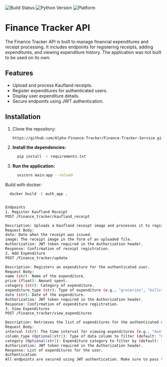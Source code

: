 ![Build Status](https://img.shields.io/github/actions/workflow/status/Alpha-Finance-Tracker/Finance-Tracker-Service/main.yml)
![Python Version](https://img.shields.io/badge/python-3.12%2B-blue)
![Platform](https://img.shields.io/badge/platform-windows-blue)

# Finance Tracker API

The Finance Tracker API is built to manage financial expenditures and receipt processing. It includes endpoints for registering receipts, adding expenditures, and viewing expenditure history. The application was not built to be used on its own.

## Features
- Upload and process Kaufland receipts.
- Register expenditures for authenticated users.
- Display user expenditure details.
- Secure endpoints using JWT authentication.

## Installation

1. Clone the repository:

   ```bash
   https://github.com/Alpha-Finance-Tracker/Finance-Tracker-Service.git

2. **Install the dependencies:**
   ```bash
     pip install -r requirements.txt

3. **Run the application:**
    ```bash
      uvicorn main:app --reload

Build with docker:
  ```bash
    docker build -t auth_app .


Endpoints
1. Register Kaufland Receipt
POST /Finance_tracker/kaufland_receipt

Description: Uploads a Kaufland receipt image and processes it to register expenditure.
Request Body:
date: Date when the receipt was issued.
image: The receipt image in the form of an uploaded file.
Authorization: JWT token required in the Authorization header.
Response: Confirmation of receipt registration.
2. Add Expenditure
POST /Finance_tracker/update

Description: Registers an expenditure for the authenticated user.
Request Body:
name (str): Name of the expenditure.
price (float): Amount spent.
category (str): Category of expenditure.
expenditure_type (str): Type of expenditure (e.g., "groceries", "bills").
date (str): Date of the expenditure.
Authorization: JWT token required in the Authorization header.
Response: Confirmation of expenditure registration.
3. View Expenditures
POST /Finance_tracker/view_expenditures

Description: Retrieves the list of expenditures for the authenticated user.
Request Body:
interval (str): The time interval for viewing expenditures (e.g., "monthly", "yearly").
column_type (Optional[str]): Type of data column to filter (default: "Optional").
category (Optional[str]): Expenditure category to filter by (default: "Optional").
Authorization: JWT token required in the Authorization header.
Response: List of expenditures for the user.
Authentication
All endpoints are secured using JWT authentication. Make sure to pass the token in the Authorization header as Bearer <token>.